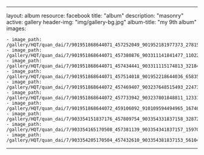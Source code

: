 
---
layout: album
resource: facebook
title: "album"
description: "masonry"
active: gallery
header-img: "img/gallery-bg.jpg"
album-title: "my 9th album"
images:
    
    - image_path: /gallery/HQT/quan_dai/7/901951868644071_457252049_901952181977373_2781592250460566279_n.jpg
    - image_path: /gallery/HQT/quan_dai/7/901951868644071_457380876_903311141841477_1102266731316099332_n.jpg
    - image_path: /gallery/HQT/quan_dai/7/901951868644071_457434441_903311115174813_3218453729356864489_n.jpg
    - image_path: /gallery/HQT/quan_dai/7/901951868644071_457514018_901952218644036_6583541148578875849_n.jpg
    - image_path: /gallery/HQT/quan_dai/7/901951868644072_457469407_903237648515493_224732149486896074_n.jpg
    - image_path: /gallery/HQT/quan_dai/7/901951868644072_457733942_903237801848811_1233108277859528728_n.jpg
    - image_path: /gallery/HQT/quan_dai/7/901951868644072_459106092_910109594494965_1674649445813263158_n.jpg
    - image_path: /gallery/HQT/quan_dai/7/903354151837176_457809754_903354331837158_3287234197569680246_n.jpg
    - image_path: /gallery/HQT/quan_dai/7/903354165170508_457381139_903354341837157_1597021080350883581_n.jpg
    - image_path: /gallery/HQT/quan_dai/7/903354205170504_457432610_903354381837153_5610482059056191066_n.jpg
---